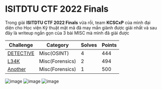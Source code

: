 # ISITDTU CTF 2022 Finals 
Trong giải **ISITDTU CTF 2022 Finals** vừa rồi, team **KCSCxP** của mình đại diện cho Học viện Kỹ thuật mật mã đã may mắn giành được giải nhất và sau đây là writeup ngắn gọn của 3 bài MISC mà mình đã giải được


| Challenge                                                                           | Category         | Solves | Points |
|-------------------------------------------------------------------------------------|------------------|--------|--------|
| [DETECTIVE](https://github.com/bquanman/CTF-Writeup/blob/main/ISITDTU%20CTF%20Final%202022/DETECTIVE%20-%20Misc(OSINT)%20-%20ISITDTUCTF%20Final%202022.md)                                                                       | Misc(OSINT)      | 4      | 444    |
| [L34K](https://github.com/bquanman/CTF-Writeup/blob/main/ISITDTU%20CTF%20Final%202022/L34K%20-%20Misc(Forensics)%20-%20ISITDTUCTF%20Final%202022.md)                                                                            | Misc(Forensics)  | 2      | 494    |
| [Another](https://github.com/bquanman/CTF-Writeup/blob/main/ISITDTU%20CTF%20Final%202022/Another%20-%20Misc(Forensics)%20-%20ISITDTUCTF%20Final%202022.md)                                                                         | Misc(Forensics)  | 1      | 500    |

![image](https://user-images.githubusercontent.com/75996090/208491756-8bd2db43-5c29-4ef6-a9cb-a1cfc1c442d3.png)
![image](https://user-images.githubusercontent.com/75996090/208493145-82bb6dce-0f0b-4afd-844f-271936bc5134.png)
![image](https://user-images.githubusercontent.com/75996090/208494138-a6dc9545-0a56-4cd0-8726-6c3fab66e162.png)
